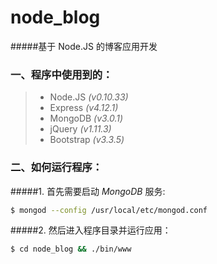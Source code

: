# node_blog
#####基于 Node.JS 的博客应用开发


### 一、程序中使用到的：
> * Node.JS      _(v0.10.33)_
> * Express      _(v4.12.1)_
> * MongoDB      _(v3.0.1)_
> * jQuery       _(v1.11.3)_
> * Bootstrap    _(v3.3.5)_

### 二、如何运行程序：
#####1. 首先需要启动 *MongoDB* 服务:

```bash
$ mongod --config /usr/local/etc/mongod.conf
```

#####2. 然后进入程序目录并运行应用：

```bash
$ cd node_blog && ./bin/www
```
